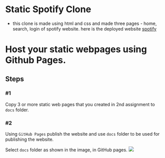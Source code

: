 # Static Spotify Clone
- this clone is made using html and css and made three pages - home, search, login of spotify website.
here is the deployed website [spotify](https://industry-ready-2125.github.io/module-3-hosting-KesavaReddyD/)

# Host your static webpages using Github Pages.

## Steps 

### #1
Copy 3 or more static web pages that you created in 2nd assignment to `docs` folder.

### #2
Using `GitHub Pages` publish the website and use `docs` folder to be used for publishing the website.  

Select `docs` folder as shown in the image, in GitHub pages.
![](./select-docs-folder.png) 

